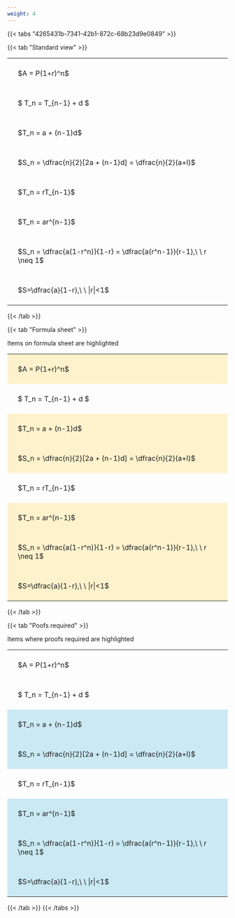 ```yaml
---
weight: 4
---
```


{{< tabs "4265431b-7341-42b1-872c-68b23d9e0849" >}}

{{< tab "Standard view" >}}

<style type="text/css">
#T_88c6b th.col_heading {
  text-align: left;
  font-size: 1em;
}
#T_88c6b td {
  text-align: left;
  font-size: 1em;
  padding: 1.5em;
}
</style>
<table id="T_88c6b">
  <thead>
  </thead>
  <tbody>
    <tr>
      <td id="T_88c6b_row0_col0" class="data row0 col0" >$A = P(1+r)^n$</td>
    </tr>
    <tr>
      <td id="T_88c6b_row1_col0" class="data row1 col0" >$ T_n = T_{n-1} + d $</td>
    </tr>
    <tr>
      <td id="T_88c6b_row2_col0" class="data row2 col0" >$T_n = a + (n-1)d$</td>
    </tr>
    <tr>
      <td id="T_88c6b_row3_col0" class="data row3 col0" >$S_n = \dfrac{n}{2}[2a + (n-1)d] = \dfrac{n}{2}(a+l)$</td>
    </tr>
    <tr>
      <td id="T_88c6b_row4_col0" class="data row4 col0" >$T_n = rT_{n-1}$</td>
    </tr>
    <tr>
      <td id="T_88c6b_row5_col0" class="data row5 col0" >$T_n = ar^{n-1}$</td>
    </tr>
    <tr>
      <td id="T_88c6b_row6_col0" class="data row6 col0" >$S_n = \dfrac{a(1-r^n)}{1-r} = \dfrac{a(r^n-1)}{r-1},\ \  r \neq 1$</td>
    </tr>
    <tr>
      <td id="T_88c6b_row7_col0" class="data row7 col0" >$S=\dfrac{a}{1-r},\ \ |r|<1$</td>
    </tr>
  </tbody>
</table>
{{< /tab >}}

{{< tab "Formula sheet" >}}

Items on formula sheet are highlighted 
<br>
<style type="text/css">
#T_77902 th.col_heading {
  text-align: left;
  font-size: 1em;
}
#T_77902 td {
  text-align: left;
  font-size: 1em;
  padding: 1.5em;
}
#T_77902_row0_col0, #T_77902_row2_col0, #T_77902_row3_col0, #T_77902_row5_col0, #T_77902_row6_col0, #T_77902_row7_col0 {
  background-color: rgba(255,194,10, 0.2);
}
#T_77902_row1_col0, #T_77902_row4_col0 {
  background-color: rgba(0,0,0,0);
}
</style>
<table id="T_77902">
  <thead>
  </thead>
  <tbody>
    <tr>
      <td id="T_77902_row0_col0" class="data row0 col0" >$A = P(1+r)^n$</td>
    </tr>
    <tr>
      <td id="T_77902_row1_col0" class="data row1 col0" >$ T_n = T_{n-1} + d $</td>
    </tr>
    <tr>
      <td id="T_77902_row2_col0" class="data row2 col0" >$T_n = a + (n-1)d$</td>
    </tr>
    <tr>
      <td id="T_77902_row3_col0" class="data row3 col0" >$S_n = \dfrac{n}{2}[2a + (n-1)d] = \dfrac{n}{2}(a+l)$</td>
    </tr>
    <tr>
      <td id="T_77902_row4_col0" class="data row4 col0" >$T_n = rT_{n-1}$</td>
    </tr>
    <tr>
      <td id="T_77902_row5_col0" class="data row5 col0" >$T_n = ar^{n-1}$</td>
    </tr>
    <tr>
      <td id="T_77902_row6_col0" class="data row6 col0" >$S_n = \dfrac{a(1-r^n)}{1-r} = \dfrac{a(r^n-1)}{r-1},\ \  r \neq 1$</td>
    </tr>
    <tr>
      <td id="T_77902_row7_col0" class="data row7 col0" >$S=\dfrac{a}{1-r},\ \ |r|<1$</td>
    </tr>
  </tbody>
</table>
{{< /tab >}}

{{< tab "Poofs required" >}}

Items where proofs required are highlighted 
<br>
<style type="text/css">
#T_dadb3 th.col_heading {
  text-align: left;
  font-size: 1em;
}
#T_dadb3 td {
  text-align: left;
  font-size: 1em;
  padding: 1.5em;
}
#T_dadb3_row0_col0, #T_dadb3_row1_col0, #T_dadb3_row4_col0 {
  background-color: rgba(0,0,0,0);
}
#T_dadb3_row2_col0, #T_dadb3_row3_col0, #T_dadb3_row5_col0, #T_dadb3_row6_col0, #T_dadb3_row7_col0 {
  background-color: rgba(0,150,200, 0.2);
}
</style>
<table id="T_dadb3">
  <thead>
  </thead>
  <tbody>
    <tr>
      <td id="T_dadb3_row0_col0" class="data row0 col0" >$A = P(1+r)^n$</td>
    </tr>
    <tr>
      <td id="T_dadb3_row1_col0" class="data row1 col0" >$ T_n = T_{n-1} + d $</td>
    </tr>
    <tr>
      <td id="T_dadb3_row2_col0" class="data row2 col0" >$T_n = a + (n-1)d$</td>
    </tr>
    <tr>
      <td id="T_dadb3_row3_col0" class="data row3 col0" >$S_n = \dfrac{n}{2}[2a + (n-1)d] = \dfrac{n}{2}(a+l)$</td>
    </tr>
    <tr>
      <td id="T_dadb3_row4_col0" class="data row4 col0" >$T_n = rT_{n-1}$</td>
    </tr>
    <tr>
      <td id="T_dadb3_row5_col0" class="data row5 col0" >$T_n = ar^{n-1}$</td>
    </tr>
    <tr>
      <td id="T_dadb3_row6_col0" class="data row6 col0" >$S_n = \dfrac{a(1-r^n)}{1-r} = \dfrac{a(r^n-1)}{r-1},\ \  r \neq 1$</td>
    </tr>
    <tr>
      <td id="T_dadb3_row7_col0" class="data row7 col0" >$S=\dfrac{a}{1-r},\ \ |r|<1$</td>
    </tr>
  </tbody>
</table>
{{< /tab >}}
{{< /tabs >}}